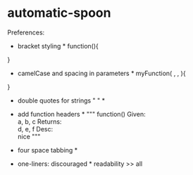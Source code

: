 # automatic-spoon

Preferences:
* bracket styling *
function(){

}

* camelCase and spacing in parameters *
myFunction( <var1>, <var2>, <var3> ){

}

* double quotes for strings " " *

* add function headers *
"""
function() 
Given:    
  a, b, c
Returns:  
  d, e, f
Desc:     
  nice
"""

* four space tabbing *

* one-liners: discouraged *
  readability >> all
